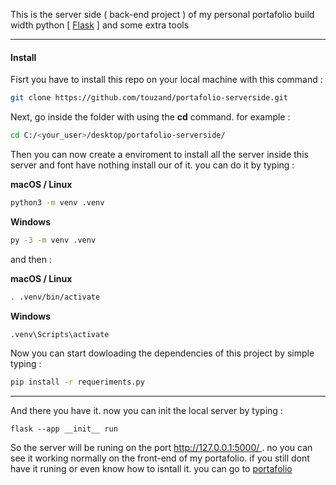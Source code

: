 
This is the server side ( back-end project ) of my personal portafolio build width python [ [Flask](https://flask.palletsprojects.com/en/3.0.x/) ] and some extra tools

<hr>

#### Install

Fisrt you have to install this repo on your local machine with this command :

```bash
git clone https://github.com/touzand/portafolio-serverside.git
```

Next, go inside the folder with using the **cd** command. for example :

```bash
cd C:/<your_user>/desktop/portafolio-serverside/
```

Then you can now create a enviroment to install all the server inside this server and font have nothing install our of it. you can do it by typing :

**macOS / Linux**
```bash
python3 -m venv .venv
```

**Windows**
```bash
py -3 -m venv .venv
```

and then :


**macOS / Linux**
```bash
. .venv/bin/activate
```

**Windows**
```bash
.venv\Scripts\activate
```


Now you can start  dowloading the dependencies of this project by simple typing :

```bash
pip install -r requeriments.py
```

<hr>

And there you have it. now you can init the local server by typing :

```
flask --app __init__ run
```

So the server will be runing on the port [ http://127.0.0.1:5000/ ](http://127.0.0.1:5000). no you can see it working normally on the front-end of my portafolio. if you still dont have it runing or even know how to isntall it. you can go to [portafolio](https://github.com/touzand/portafolio)



